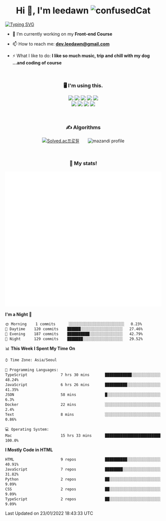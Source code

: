 <h1 align="center">Hi 👋, I'm leedawn <img src="https://emoji.gg/assets/emoji/5041-confusedcat.png" width="64px" height="64px" alt="confusedCat"></h1>

[![Typing SVG](https://readme-typing-svg.herokuapp.com?color=%23FCC419&center=true&vCenter=true&width=854&height=72&lines=Welcome+to+my+Github+Profile!;I'm+a+Front+end+developer;I'm+Growing+programmer)](https://git.io/typing-svg)

- 🌱  I’m currently working on my **Front-end Course**

- 📫 How to reach me: **dev.leedawn@gmail.com**

- ⚡ What I like to do: **I like so much music, trip and chill with my dog ...and coding of course**  
<br />

<h3 align="center">🖥 I'm using this.</h3>
<p align="center">
 <img src="https://img.shields.io/badge/HTML5-E34F26?style=for-the-badge&logo=html5&logoColor=white" />
 <img src="https://img.shields.io/badge/CSS3-1572B6?style=for-the-badge&logo=css3&logoColor=white" />
 <img src="https://img.shields.io/badge/Sass-ff6b81?style=for-the-badge&logo=sass&logoColor=white" />
 <img src="https://img.shields.io/badge/JavaScript-323330?style=for-the-badge&logo=javascript&logoColor=F7DF1E" />
 <img src="https://img.shields.io/badge/React-dfe4ea?style=for-the-badge&logo=react&logoColor=61DAFB" />
  <br />
 <img src="https://img.shields.io/badge/Vue-4FC08D?style=for-the-badge&logo=Vue.js&logoColor=27ae60" />
 <img src="https://img.shields.io/badge/Webpack-8DD6F9?style=for-the-badge&logo=webpack&logoColor=white" />
 <img src="https://img.shields.io/badge/Babel-F9DC3E?style=for-the-badge&logo=Babel&logoColor=white" />
 <img src="https://img.shields.io/badge/ESlint-30336b?style=for-the-badge&logo=ESlint&logoColor=white" />
</p>

<br />

<h3 align="center">✍️ Algorithms</h3>
<div align="center">
 
[![Solved.ac프로필](http://mazassumnida.wtf/api/v2/generate_badge?boj=leedawn)](https://solved.ac/leedawn) &nbsp;&nbsp;&nbsp;&nbsp;&nbsp; ![mazandi profile](http://mazandi.herokuapp.com/api?handle=leedawn&theme=cold)

</div>
<br />
<h3 align="center">🚀 My stats!</h3>
<p align="center">
  <img src="https://github.com/leedawnn/leedawnn/blob/main/github-metrics.svg" alt="commit Calendar">
</p>

<!--START_SECTION:waka-->
**I'm a Night 🦉** 

```text
🌞 Morning    1 commits      ░░░░░░░░░░░░░░░░░░░░░░░░░   0.23% 
🌆 Daytime    120 commits    ██████░░░░░░░░░░░░░░░░░░░   27.46% 
🌃 Evening    187 commits    ██████████░░░░░░░░░░░░░░░   42.79% 
🌙 Night      129 commits    ███████░░░░░░░░░░░░░░░░░░   29.52%

```


📊 **This Week I Spent My Time On** 

```text
⌚︎ Time Zone: Asia/Seoul

💬 Programming Languages: 
TypeScript               7 hrs 30 mins       ████████████░░░░░░░░░░░░░   48.24% 
JavaScript               6 hrs 26 mins       ██████████░░░░░░░░░░░░░░░   41.35% 
JSON                     58 mins             █░░░░░░░░░░░░░░░░░░░░░░░░   6.3% 
Docker                   22 mins             ░░░░░░░░░░░░░░░░░░░░░░░░░   2.4% 
Text                     8 mins              ░░░░░░░░░░░░░░░░░░░░░░░░░   0.86%

💻 Operating System: 
Mac                      15 hrs 33 mins      █████████████████████████   100.0%

```

**I Mostly Code in HTML** 

```text
HTML                     9 repos             ██████████░░░░░░░░░░░░░░░   40.91% 
JavaScript               7 repos             ████████░░░░░░░░░░░░░░░░░   31.82% 
Python                   2 repos             ██░░░░░░░░░░░░░░░░░░░░░░░   9.09% 
CSS                      2 repos             ██░░░░░░░░░░░░░░░░░░░░░░░   9.09% 
TypeScript               2 repos             ██░░░░░░░░░░░░░░░░░░░░░░░   9.09%

```



 Last Updated on 23/01/2022 18:43:33 UTC
<!--END_SECTION:waka-->
